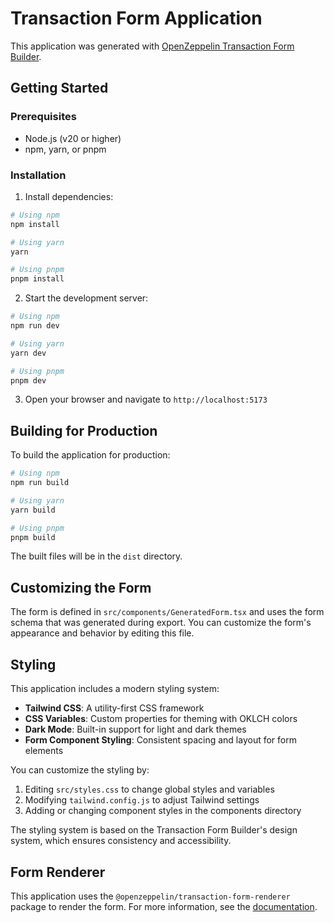 # Transaction Form Application

This application was generated with [OpenZeppelin Transaction Form Builder](https://github.com/OpenZeppelin/transaction-form-builder).

## Getting Started

### Prerequisites

- Node.js (v20 or higher)
- npm, yarn, or pnpm

### Installation

1. Install dependencies:

```bash
# Using npm
npm install

# Using yarn
yarn

# Using pnpm
pnpm install
```

2. Start the development server:

```bash
# Using npm
npm run dev

# Using yarn
yarn dev

# Using pnpm
pnpm dev
```

3. Open your browser and navigate to `http://localhost:5173`

## Building for Production

To build the application for production:

```bash
# Using npm
npm run build

# Using yarn
yarn build

# Using pnpm
pnpm build
```

The built files will be in the `dist` directory.

## Customizing the Form

The form is defined in `src/components/GeneratedForm.tsx` and uses the form schema that was generated during export. You can customize the form's appearance and behavior by editing this file.

## Styling

This application includes a modern styling system:

- **Tailwind CSS**: A utility-first CSS framework
- **CSS Variables**: Custom properties for theming with OKLCH colors
- **Dark Mode**: Built-in support for light and dark themes
- **Form Component Styling**: Consistent spacing and layout for form elements

You can customize the styling by:

1. Editing `src/styles.css` to change global styles and variables
2. Modifying `tailwind.config.js` to adjust Tailwind settings
3. Adding or changing component styles in the components directory

The styling system is based on the Transaction Form Builder's design system, which ensures consistency and accessibility.

## Form Renderer

This application uses the `@openzeppelin/transaction-form-renderer` package to render the form. For more information, see the [documentation](https://github.com/OpenZeppelin/transaction-form-builder).
